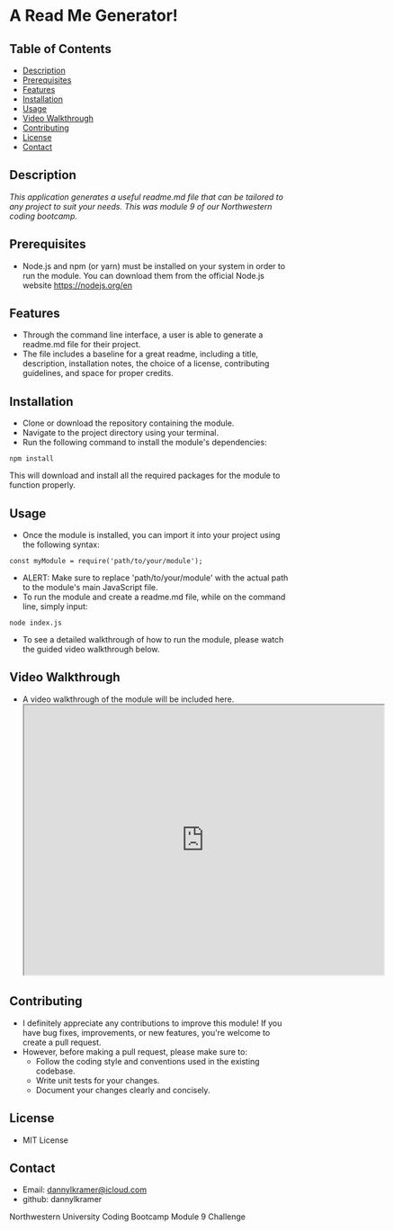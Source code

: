 # A Read Me Generator!

## Table of Contents
* [Description](#description)
* [Prerequisites](#prerequisites)
* [Features](#features)
* [Installation](#installation)
* [Usage](#usage)
* [Video Walkthrough](#video-walkthrough)
* [Contributing](#contributing)
* [License](#license)
* [Contact](#contact)

## Description <a id="description"></a>
*This application generates a useful readme.md file that can be tailored to any project to suit your needs. This was module 9 of our Northwestern coding bootcamp.*

## Prerequisites <a id="prerequisites"></a>
* Node.js and npm (or yarn) must be installed on your system in order to run the module. You can download them from the official Node.js website https://nodejs.org/en

## Features <a id="features"></a>
* Through the command line interface, a user is able to generate a readme.md file for their project.
* The file includes a baseline for a great readme, including a title, description, installation notes, the choice of a license, contributing guidelines, and space for proper credits.

## Installation <a id="installation"></a>
* Clone or download the repository containing the module.
* Navigate to the project directory using your terminal.
* Run the following command to install the module's dependencies:
```
npm install
```
This will download and install all the required packages for the module to function properly.

## Usage <a id="usage"></a>
* Once the module is installed, you can import it into your project using the following syntax:
```
const myModule = require('path/to/your/module');
```
* ALERT: Make sure to replace 'path/to/your/module' with the actual path to the module's main JavaScript file.
* To run the module and create a readme.md file, while on the command line, simply input:
```
node index.js
``` 
* To see a detailed walkthrough of how to run the module, please watch the guided video walkthrough below.

## Video Walkthrough <a id="video-walkthrough"></a>
 * A video walkthrough of the module will be included here. 
[<iframe src="https://drive.google.com/file/d/1wRwBigYTjxkXDPkhoDz7776Cb1T5aP5P/preview" width="640" height="480"></iframe> ](https://drive.google.com/file/d/1wRwBigYTjxkXDPkhoDz7776Cb1T5aP5P/view)

## Contributing  <a id="contributing"></a>
* I definitely appreciate any contributions to improve this module! If you have bug fixes, improvements, or new features, you're welcome to create a pull request.
* However, before making a pull request, please make sure to:
    * Follow the coding style and conventions used in the existing codebase.
    * Write unit tests for your changes.
    * Document your changes clearly and concisely.    

## License  <a id="license"></a>
* MIT License

## Contact <a id="contact"></a>
* Email: dannylkramer@icloud.com
* github: dannylkramer

Northwestern University Coding Bootcamp Module 9 Challenge
